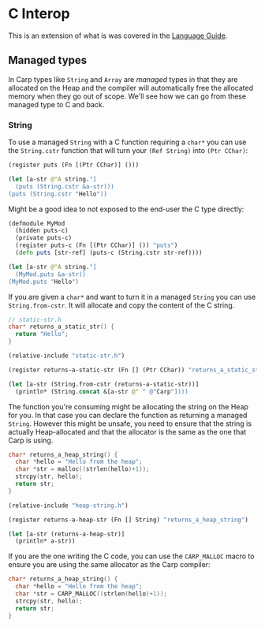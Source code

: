 # C Interop

This is an extension of what is was covered in the [Language Guide](./LanguageGuide.md#c-interop).

## Managed types

In Carp types like `String` and `Array` are _managed_ types in that they are
allocated on the Heap and the compiler will automatically free the allocated
memory when they go out of scope. We'll see how we can go from these managed
type to C and back.

### String

To use a managed `String` with a C function requiring a `char*` you can use the
`String.cstr` function that will turn your `(Ref String)` into `(Ptr CChar)`:


```clojure
(register puts (Fn [(Ptr CChar)] ()))

(let [a-str @"A string."]
  (puts (String.cstr &a-str)))
(puts (String.cstr "Hello"))
```

Might be a good idea to not exposed to the end-user the C type directly:

```clojure
(defmodule MyMod
  (hidden puts-c)
  (private puts-c)
  (register puts-c (Fn [(Ptr CChar)] ()) "puts")
  (defn puts [str-ref] (puts-c (String.cstr str-ref))))

(let [a-str @"A string."]
  (MyMod.puts &a-str))
(MyMod.puts "Hello")
```

If you are given a `char*` and want to turn it in a managed `String` you can
use `String.from-cstr`. It will allocate and copy the content of the C string.

```c
// static-str.h
char* returns_a_static_str() {
  return "Hello";
}
```

```clojure
(relative-include "static-str.h")

(register returns-a-static-str (Fn [] (Ptr CChar)) "returns_a_static_str")

(let [a-str (String.from-cstr (returns-a-static-str))]
  (println* (String.concat &[a-str @" " @"Carp"])))
```

The function you're consuming might be allocating the string on the Heap for
you. In that case you can declare the function as returning a managed `String`.
However this might be unsafe, you need to ensure that the string is actually
Heap-allocated and that the allocator is the same as the one that Carp is
using.

```c
char* returns_a_heap_string() {
  char *hello = "Hello from the heap";
  char *str = malloc((strlen(hello)+1));
  strcpy(str, hello);
  return str;
}
```

```clojure
(relative-include "heap-string.h")

(register returns-a-heap-str (Fn [] String) "returns_a_heap_string")

(let [a-str (returns-a-heap-str)]
  (println* a-str))
```

If you are the one writing the C code, you can use the `CARP_MALLOC` macro to
ensure you are using the same allocator as the Carp compiler:

```c
char* returns_a_heap_string() {
  char *hello = "Hello from the heap";
  char *str = CARP_MALLOC((strlen(hello)+1));
  strcpy(str, hello);
  return str;
}
```

